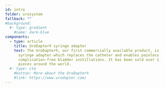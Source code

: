 ```yaml
---
id: intro
folder: urosystem
fallback: ""
#background:
  #- type: gradient
    #name: dark-blue
components:
  - type: article
    title: UroDapter® syringe adapter
    text: The UroDapter®, our first commercially available product, is a urological
      syringe adapter which replaces the catheter and enables painless and
      complication-free bladder instillations. It has been sold over 1,000,000
      pieces around the world.
  #- type: cta
    #button: More about the UroDapter®
    #link: https://www.urodapter.com/
---
```

